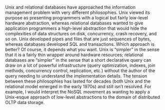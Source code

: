 
Unix and relational databases have approached the information management problem with very different
philosophies. Unix viewed its purpose as presenting programmers with a logical but fairly low-level
hardware abstraction, whereas relational databases wanted to give application programmers a
high-level abstraction that would hide the complexities of data structures on disk, concurrency,
crash recovery, and so on. Unix developed pipes and files that are just sequences of bytes, whereas
databases developed SQL and transactions. Which approach is better? Of course, it depends what you want. Unix is “simpler” in the sense that
it is a fairly thin wrapper around hardware resources; relational databases are “simpler” in the
sense that a short declarative query can draw on a lot of powerful infrastructure (query
optimization, indexes, join methods, concurrency control, replication, etc.) without the author of
the query needing to understand the implementation details. 
The tension between these philosophies has lasted for decades (both Unix and the relational model
emerged in the early 1970s) and still isn’t resolved. For example, I would interpret the NoSQL
movement as wanting to apply a Unix-esque approach of low-level abstractions to the domain of
distributed OLTP data storage.